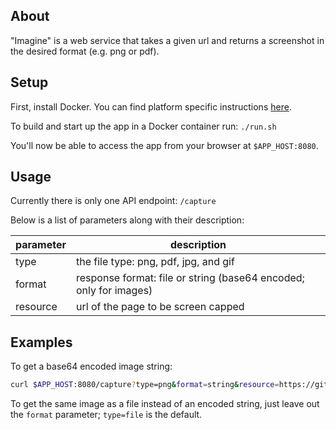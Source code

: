 ## About

"Imagine" is a web service that takes a given url and returns a screenshot in the desired format (e.g. png or pdf).

## Setup

First, install Docker. You can find platform specific instructions [here](https://docs.docker.com/engine/installation/).

To build and start up the app in a Docker container run: `./run.sh`

You'll now be able to access the app from your browser at `$APP_HOST:8080`.

## Usage

Currently there is only one API endpoint: `/capture`

Below is a list of parameters along with their description:

|**parameter** | **description** |
| ------------ | --------------- |
| type         | the file type: png, pdf, jpg, and gif|
| format       | response format: file or string (base64 encoded; only for images)|
| resource     | url of the page to be screen capped |


## Examples

To get a base64 encoded image string:
```bash
curl $APP_HOST:8080/capture?type=png&format=string&resource=https://github.com
```

To get the same image as a file instead of an encoded string, just leave out the `format` parameter; `type=file` is the default.
